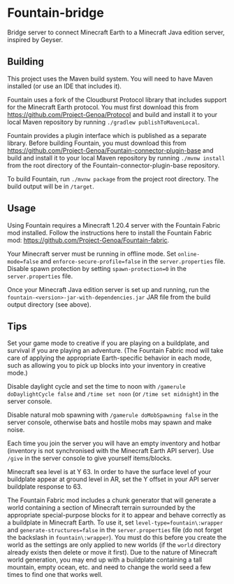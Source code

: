 # Fountain-bridge

Bridge server to connect Minecraft Earth to a Minecraft Java edition server, inspired by Geyser.

## Building

This project uses the Maven build system. You will need to have Maven installed (or use an IDE that includes it).

Fountain uses a fork of the Cloudburst Protocol library that includes support for the Minecraft Earth protocol. You must first download this from https://github.com/Project-Genoa/Protocol and build and install it to your local Maven repository by running `./gradlew publishToMavenLocal`.

Fountain provides a plugin interface which is published as a separate library. Before building Fountain, you must download this from https://github.com/Project-Genoa/Fountain-connector-plugin-base and build and install it to your local Maven repository by running `./mvnw install` from the root directory of the Fountain-connector-plugin-base repository.

To build Fountain, run `./mvnw package` from the project root directory. The build output will be in `/target`.

## Usage

Using Fountain requires a Minecraft 1.20.4 server with the Fountain Fabric mod installed. Follow the instructions here to install the Fountain Fabric mod: https://github.com/Project-Genoa/Fountain-fabric.

Your Minecraft server must be running in offline mode. Set `online-mode=false` and `enforce-secure-profile=false` in the `server.properties` file. Disable spawn protection by setting `spawn-protection=0` in the `server.properties` file.

Once your Minecraft Java edition server is set up and running, run the `fountain-<version>-jar-with-dependencies.jar` JAR file from the build output directory (see above).

## Tips

Set your game mode to creative if you are playing on a buildplate, and survival if you are playing an adventure. (The Fountain Fabric mod will take care of applying the appropriate Earth-specific behavior in each mode, such as allowing you to pick up blocks into your inventory in creative mode.)

Disable daylight cycle and set the time to noon with `/gamerule doDaylightCycle false` and `/time set noon` (or `/time set midnight`) in the server console.

Disable natural mob spawning with `/gamerule doMobSpawning false` in the server console, otherwise bats and hostile mobs may spawn and make noise.

Each time you join the server you will have an empty inventory and hotbar (inventory is not synchronised with the Minecraft Earth API server). Use `/give` in the server console to give yourself items/blocks.

Minecraft sea level is at Y 63. In order to have the surface level of your buildplate appear at ground level in AR, set the Y offset in your API server buildplate response to 63.

The Fountain Fabric mod includes a chunk generator that will generate a world containing a section of Minecraft terrain surrounded by the appropriate special-purpose blocks for it to appear and behave correctly as a buildplate in Minecraft Earth. To use it, set `level-type=fountain\:wrapper` and `generate-structures=false` in the `server.properties` file (do not forget the backslash in `fountain\:wrapper`). You must do this before you create the world as the settings are only applied to new worlds (if the `world` directory already exists then delete or move it first). Due to the nature of Minecraft world generation, you may end up with a buildplate containing a tall mountain, empty ocean, etc. and need to change the world seed a few times to find one that works well.
